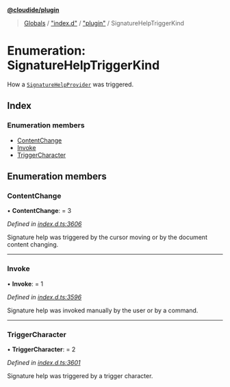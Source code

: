 **[@cloudide/plugin](../README.md)**

> [Globals](../README.md) / ["index.d"](../modules/_index_d_.md) / ["plugin"](../modules/_index_d_._plugin_.md) / SignatureHelpTriggerKind

# Enumeration: SignatureHelpTriggerKind

How a [`SignatureHelpProvider`](#SignatureHelpProvider) was triggered.

## Index

### Enumeration members

* [ContentChange](_index_d_._plugin_.signaturehelptriggerkind.md#contentchange)
* [Invoke](_index_d_._plugin_.signaturehelptriggerkind.md#invoke)
* [TriggerCharacter](_index_d_._plugin_.signaturehelptriggerkind.md#triggercharacter)

## Enumeration members

### ContentChange

•  **ContentChange**:  = 3

*Defined in [index.d.ts:3606](https://github.com/huaweicloud/cloudide-plugin-api/blob/1ab5ef8/index.d.ts#L3606)*

Signature help was triggered by the cursor moving or by the document content changing.

___

### Invoke

•  **Invoke**:  = 1

*Defined in [index.d.ts:3596](https://github.com/huaweicloud/cloudide-plugin-api/blob/1ab5ef8/index.d.ts#L3596)*

Signature help was invoked manually by the user or by a command.

___

### TriggerCharacter

•  **TriggerCharacter**:  = 2

*Defined in [index.d.ts:3601](https://github.com/huaweicloud/cloudide-plugin-api/blob/1ab5ef8/index.d.ts#L3601)*

Signature help was triggered by a trigger character.
